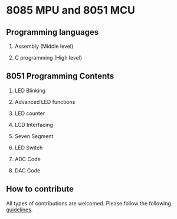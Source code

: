 # 8085 MPU and 8051 MCU

## Programming languages

1. Assembly (Middle level)

2. C programming (High level)

## 8051 Programming Contents

1. LED Blinking

2. Advanced LED functions

3. LED counter

4. LCD Interfacing

5. Seven Segment

6. LED Switch

7. ADC Code

8. DAC Code

## How to contribute

All types of contributions are welcomed. Please follow the following [guidelines](CONTRIBUTING.md).
